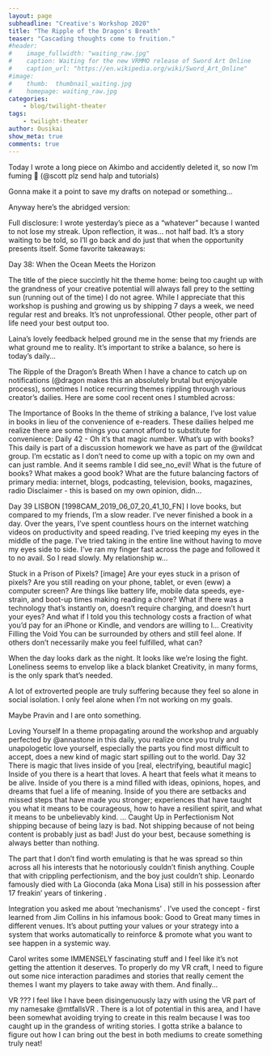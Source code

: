 ```yaml
---
layout: page
subheadline: "Creative's Workshop 2020"
title: "The Ripple of the Dragon's Breath"
teaser: "Cascading thoughts come to fruition."
#header:
#    image_fullwidth: "waiting_raw.jpg"
#    caption: Waiting for the new VRMMO release of Sword Art Online
#    caption_url: "https://en.wikipedia.org/wiki/Sword_Art_Online"
#image:
#    thumb:  thumbnail_waiting.jpg
#    homepage: waiting_raw.jpg
categories:
    - blog/twilight-theater
tags:
    - twilight-theater
author: Ousikai
show_meta: true
comments: true
---
```

Today I wrote a long piece on Akimbo and accidently deleted it, so now I’m fuming :anger: (@scott plz send halp and tutorials)

Gonna make it a point to save my drafts on notepad or something…

Anyway here’s the abridged version:

Full disclosure: I wrote yesterday’s piece as a “whatever” because I wanted to not lose my streak. Upon reflection, it was… not half bad. It’s a story waiting to be told, so I’ll go back and do just that when the opportunity presents itself. Some favorite takeaways:

Day 38: When the Ocean Meets the Horizon

The title of the piece succintly hit the theme home: being too caught up with the grandness of your creative potential will always fall prey to the setting sun (running out of the time)
I do not agree. While I appreciate that this workshop is pushing and growing us by shipping 7 days a week, we need regular rest and breaks. It’s not unprofessional. Other people, other part of life need your best output too.

Laina’s lovely feedback helped ground me in the sense that my friends are what ground me to reality. It’s important to strike a balance, so here is today’s daily…

The Ripple of the Dragon’s Breath
When I have a chance to catch up on notifications (@dragon makes this an absolutely brutal but enjoyable process), sometimes I notice recurring themes rippling through various creator’s dailies. Here are some cool recent ones I stumbled across:

The Importance of Books
In the theme of striking a balance, I’ve lost value in books in lieu of the convenience of e-readers. These dailies helped me realize there are some things you cannot afford to substitute for convenience:
Daily 42 - Oh it’s that magic number. What’s up with books? This daily is part of a discussion homework we have as part of the @wildcat group. I’m ecstatic as I don’t need to come up with a topic on my own and can just ramble. And it seems ramble I did see_no_evil! What is the future of books? What makes a good book? What are the future balancing factors of primary media: internet, blogs, podcasting, television, books, magazines, radio Disclaimer - this is based on my own opinion, didn…

Day 39 LISBON [1998CAM_2019_06_07_20_41_10_FN] I love books, but compared to my friends, I’m a slow reader. I’ve never finished a book in a day. Over the years, I’ve spent countless hours on the internet watching videos on productivity and speed reading. I’ve tried keeping my eyes in the middle of the page. I’ve tried taking in the entire line without having to move my eyes side to side. I’ve ran my finger fast across the page and followed it to no avail. So I read slowly. My relationship w…

Stuck in a Prison of Pixels? [image] Are your eyes stuck in a prison of pixels? Are you still reading on your phone, tablet, or even (eww) a computer screen? Are things like battery life, mobile data speeds, eye-strain, and boot-up times making reading a chore? What if there was a technology that’s instantly on, doesn’t require charging, and doesn’t hurt your eyes? And what if I told you this technology costs a fraction of what you’d pay for an iPhone or Kindle, and vendors are willing to l…
Creativity Filling the Void
You can be surrounded by others and still feel alone. If others don’t necessarily make you feel fulfilled, what can?

When the day looks dark as the night.
It looks like we’re losing the fight.
Loneliness seems to envelop like a black blanket
Creativity, in many forms, is the only spark that’s needed.

A lot of extroverted people are truly suffering because they feel so alone in social isolation. I only feel alone when I’m not working on my goals.

Maybe Pravin and I are onto something.

Loving Yourself
In a theme propagating around the workshop and arguably perfected by @annastone in this daily, you realize once you truly and unapologetic love yourself, especially the parts you find most difficult to accept, does a new kind of magic start spilling out to the world.
Day 32 There is magic that lives inside of you [real, electrifying, beautiful magic] Inside of you there is a heart that loves. A heart that feels what it means to be alive. Inside of you there is a mind filled with ideas, opinions, hopes, and dreams that fuel a life of meaning. Inside of you there are setbacks and missed steps that have made you stronger; experiences that have taught you what it means to be courageous, how to have a resilient spirit, and what it means to be unbelievably kind. …
Caught Up in Perfectionism
Not shipping because of being lazy is bad. Not shipping because of not being content is probably just as bad! Just do your best, because something is always better than nothing.

The part that I don’t find worth emulating is that he was spread so thin across all his interests that he notoriously couldn’t finish anything. Couple that with crippling perfectionism, and the boy just couldn’t ship. Leonardo famously died with La Gioconda (aka Mona Lisa) still in his possession after 17 freakin’ years of tinkering .

Integration
you asked me about ‘mechanisms’ . I’ve used the concept - first learned from Jim Collins in his infamous book: Good to Great many times in different venues. It’s about putting your values or your strategy into a system that works automatically to reinforce & promote what you want to see happen in a systemic way.

Carol writes some IMMENSELY fascinating stuff and I feel like it’s not getting the attention it deserves. To properly do my VR craft, I need to figure out some nice interaction paradimes and stories that really cement the themes I want my players to take away with them. And finally…

VR ???
I feel like I have been disingenuously lazy with using the VR part of my namesake @mtfallsVR . There is a lot of potential in this area, and I have been somewhat avoiding trying to create in this realm because I was too caught up in the grandess of writing stories. I gotta strike a balance to figure out how I can bring out the best in both mediums to create something truly neat!

